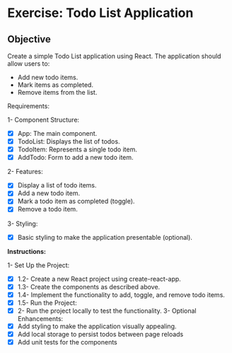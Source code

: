 # Exercise: Todo List Application
## Objective

Create a simple Todo List application using React. The application should allow users to:
- Add new todo items.
- Mark items as completed.
- Remove items from the list.

Requirements:

1- Component Structure:

- [x] App: The main component.
- [x] TodoList: Displays the list of todos.
- [x] TodoItem: Represents a single todo item.
- [x] AddTodo: Form to add a new todo item.

2- Features:

- [x] Display a list of todo items.
- [x] Add a new todo item.
- [x] Mark a todo item as completed (toggle).
- [x] Remove a todo item.

3- Styling:

- [x] Basic styling to make the application presentable (optional).

**Instructions:**

1- Set Up the Project:

- [x] 1.2- Create a new React project using create-react-app.
- [x] 1.3- Create the components as described above.
- [x] 1.4- Implement the functionality to add, toggle, and remove todo items.
- [x] 1.5- Run the Project:
- [x] 2- Run the project locally to test the functionality.
3- Optional Enhancements:
- [x] Add styling to make the application visually appealing.
- [x] Add local storage to persist todos between page reloads
- [x] Add unit tests for the components
